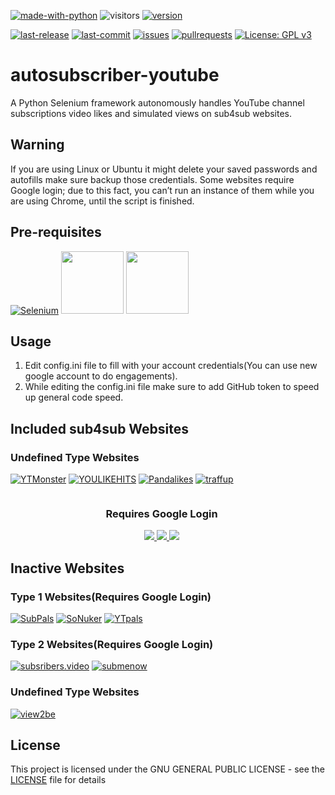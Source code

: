 [![made-with-python](https://img.shields.io/badge/Made%20with-Python-1f425f.svg)](https://www.python.org/)
![visitors](https://visitor-badge.laobi.icu/badge?page_id=atalaydenknalbant/autosubscriber-youtube) [![version](https://img.shields.io/github/v/release/atalaydenknalbant/autosubscriber-youtube)](https://github.com/atalaydenknalbant/autosubscriber-youtube/releases/latest)

[![last-release](https://img.shields.io/github/release-date/atalaydenknalbant/autosubscriber-youtube)](https://github.com/atalaydenknalbant/autosubscriber-youtube/releases) [![last-commit](https://img.shields.io/github/last-commit/atalaydenknalbant/autosubscriber-youtube)](https://github.com/atalaydenknalbant/autosubscriber-youtube/graphs/commit-activity) [![issues](https://img.shields.io/github/issues/atalaydenknalbant/autosubscriber-youtube)](https://github.com/atalaydenknalbant/autosubscriber-youtube/issues) [![pullrequests](https://img.shields.io/github/issues-pr/atalaydenknalbant/autosubscriber-youtube)](https://github.com/atalaydenknalbant/autosubscriber-youtube/pulls) [![License: GPL v3](https://img.shields.io/github/license/atalaydenknalbant/autosubscriber-youtube)](https://www.gnu.org/licenses/gpl-3.0) 


# autosubscriber-youtube 
A Python Selenium framework autonomously handles YouTube channel subscriptions video likes and simulated views on sub4sub websites.

## Warning
If you are using Linux or Ubuntu it might delete your saved passwords and autofills make sure backup those credentials.
Some websites require Google login; due to this fact, you can’t run an instance of them while you are using Chrome, until the script is finished.

## Pre-requisites
[![Selenium](https://lh3.googleusercontent.com/pw/ACtC-3eLj66WsfcMGU2zDkC8Db2Lu7E4yz1dCuHsgH3xOqgG4mp_JAInpyYvg5IfPMzulOUJuxwMYoEFIY0bnLE2-SpqAxRTyfrGhWIcL7EXSLfx4E5dNu8QGUJk9HbD99kun_jJdqvDBxxfGg7MxdaDFawf=s100-no?authuser=0)](https://pypi.org/project/selenium/)
<a href="https://pypi.org/project/undetected-chromedriver/"><img src="https://opengraph.githubassets.com/2a3011a7c39f28995d4bb68f8b03888999482d7b8fd4e250c9cec7839b7ec87e/ultrafunkamsterdam/undetected-chromedriver" width="100" height="100"></a>
<a href="https://pypi.org/project/transformers/"><img src="https://i.imgur.com/DmyP8po.png/2a3011a7c39f28995d4bb68f8b03888999482d7b8fd4e250c9cec7839b7ec87e/ultrafunkamsterdam/undetected-chromedriver" width="100" height="100"></a>

## Usage
1. Edit config.ini file to fill with your account credentials(You can use new google account to do engagements).
1. While editing the config.ini file make sure to add GitHub token to speed up general code speed.

## Included sub4sub Websites
### Undefined Type Websites 
[![YTMonster](https://i.imgur.com/ft5Gp5Z.png)](https://www.ytmonster.net/r/atalaymro1) [![YOULIKEHITS](https://i.imgur.com/N47FKmk.png)](http://ylkhts.cc/?id=2445892) [![Pandalikes](https://i.imgur.com/UFdUYzP.png)](https://pandalikes.xyz/?ref=34939) [![traffup](https://i.imgur.com/brIRpUl.png)](https://traffup.net/free/?rf=416827789)
<div style="text-align: center;">
    <div style="display: inline-block; margin-right: 20px;">
        <h3>Requires Google Login</h3>
     <a href="https://ytmonster.ru/">
            <img src="https://i.imgur.com/Z9qA6ea.png" />
        </a>
          <a href="https://www.like4like.org">
            <img src="https://i.imgur.com/CiDYTMI.png" />
        </a>
          <a href="https://ytbpals.com/">
            <img src="https://i.imgur.com/sGJgqfK.png" />
        </a>
    </div>
</div>

## Inactive Websites
### Type 1 Websites(Requires Google Login) 
[![SubPals](https://i.imgur.com/LDLXnc3.png)](https://www.subpals.com/) [![SoNuker](https://i.imgur.com/6aiqMqU.png)](https://www.sonuker.com/) [![YTpals](https://i.imgur.com/Mshkf4A.png)](https://www.ytpals.com/) 
### Type 2 Websites(Requires Google Login) 
[![subsribers.video](https://i.imgur.com/wkV0Jwr.png)](https://www.subscribers.video/) [![submenow](https://i.imgur.com/mezgkwJ.png)](https://www.submenow.com/)
### Undefined Type Websites
[![view2be](https://i.imgur.com/t3ZQzp6.png)](https://www.view2.be/) 

## License
This project is licensed under the GNU GENERAL PUBLIC LICENSE - see the [LICENSE](LICENSE) file for details
